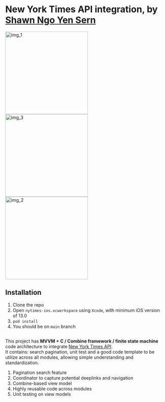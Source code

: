 # New York Times API integration, by [Shawn Ngo Yen Sern](https://www.linkedin.com/in/ngo-yensern/?originalSubdomain=my)

<img width="260" alt="img_1" src="https://github.com/Ngoys/NYTimes/assets/6831096/69292ea6-f1d8-40a5-ab0f-3650b38d1639">
<img width="260" alt="img_3" src="https://github.com/Ngoys/NYTimes/assets/6831096/e473d88d-0463-405d-bb9c-bd79e8fe7b4b">
<img width="260" alt="img_2" src="https://github.com/Ngoys/NYTimes/assets/6831096/f3414c97-5224-4a85-8077-e4f787260891">

## Installation

1. Clone the repo 
2. Open `nytimes-ios.xcworkspace` using `Xcode`, with minimum iOS version of 13.0
3. `pod install` 
4. You should be on `main` branch

##

This project has **MVVM + C / Combine framework / finite state machine** code architecture to integrate [New York Times API](https://developer.nytimes.com/apis).<br />
It contains: search pagination, unit test and a good code template to be utilize across all modules, allowing simple understanding and standardization. 

1. Pagination search feature
2. Coordinator to capture potential deeplinks and navigation
3. Combine-based view model
4. Highly reusable code across modules  
5. Unit testing on view models
